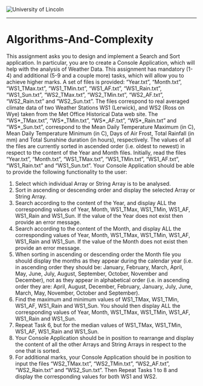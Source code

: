 ![University of Lincoln](http://thelincolnite.co.uk/wp-content/uploads/2012/07/new_uni_crest.jpg "University of Lincoln")

----------
# Algorithms-And-Complexity

This assignment asks you to design and implement a Search and Sort application. In particular, you
are to create a Console Application, which will help with the analysis of Weather Data. This
assignment has mandatory (1-4) and additional (5-9 and a couple more) tasks, which will allow you to
achieve higher marks.
A set of files is provided: “Year.txt”, “Month.txt”, “WS1_TMax.txt”, “WS1_TMin.txt”,
“WS1_AF.txt”, “WS1_Rain.txt”, “WS1_Sun.txt”, “WS2_TMax.txt”, “WS2_TMin.txt”,
“WS2_AF.txt”, “WS2_Rain.txt” and “WS2_Sun.txt”.
The files correspond to real averaged climate data of two Weather Stations WS1 (Lerwick), and WS2
(Ross on Wye) taken from the Met Office Historical Data web site. The “WS*_TMax.txt”,
“WS*_TMin.txt”, “WS*_AF.txt”, “WS*_Rain.txt” and “WS*_Sun.txt”, correspond to the Mean
Daily Temperature Maximum (in C), Mean Daily Temperature Minimum (in C), Days of Air Frost,
Total Rainfall (in mm) and Total Sunshine duration (in hours), respectively.
The values of all the files are currently sorted in ascended order (i.e. oldest to newest) in respect to the
content of the Year and Month files.
Initially, read the files “Year.txt”, “Month.txt”, “WS1_TMax.txt”, “WS1_TMin.txt”, “WS1_AF.txt”,
“WS1_Rain.txt” and “WS1_Sun.txt”.
Your Console Application should be able to provide the following functionality to the user:
1. Select which individual Array or String Array is to be analysed.
2. Sort in ascending or descending order and display the selected Array or String Array.
3. Search according to the content of the Year, and display ALL the corresponding values of
Year, Month, WS1_TMax, WS1_TMin, WS1_AF, WS1_Rain and WS1_Sun. If the value of 
the Year does not exist then provide an error message.
4. Search according to the content of the Month, and display ALL the corresponding values of
Year, Month, WS1_TMax, WS1_TMin, WS1_AF, WS1_Rain and WS1_Sun. If the value of
the Month does not exist then provide an error message.
5. When sorting in ascending or descending order the Month file you should display the months
as they appear during the calendar year (i.e. in ascending order they should be: January,
February, March, April, May, June, July, August, September, October, November and
December), not as they appear in alphabetical order (i.e. in ascending order they are: April,
August, December, February, January, July, June, March, May, November, October and
September).
6. Find the maximum and minimum values of WS1_TMax, WS1_TMin, WS1_AF, WS1_Rain
and WS1_Sun. You should then display ALL the corresponding values of Year, Month,
WS1_TMax, WS1_TMin, WS1_AF, WS1_Rain and WS1_Sun.
7. Repeat Task 6, but for the median values of WS1_TMax, WS1_TMin, WS1_AF, WS1_Rain
and WS1_Sun.
8. Your Console Application should be in position to rearrange and display the content of all the
other Arrays and String Arrays in respect to the one that is sorted.
9. For additional marks, your Console Application should be in position to input the files
“WS2_TMax.txt”, “WS2_TMin.txt”, “WS2_AF.txt”, “WS2_Rain.txt” and “WS2_Sun.txt”.
Then Repeat Tasks 1 to 8 and display the corresponding values for both WS1 and WS2.
